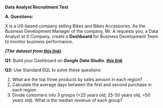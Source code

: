 **Data Analyst Recruitment Test**

**A. Questions:**

X is a US-based company selling Bikes and Bikes Accessories. As the Business Development Manager of the company, Mr. A requests you, a Data Analyst at X Company, create a **Dashboard** for Business Development Team to monitor business performance.

**_(The dataset from [this link](https://drive.google.com/drive/folders/1DZzeRvieZi5Ps40SZ4AoyCcg69U6Gkt1?usp=share_link)_)**

**Q1:** Build your Dashboard on **_Google Data Studio_**. **_[this link](https://lookerstudio.google.com/reporting/3b512272-9420-47d0-aaf8-74f3765385e4)_**

**Q2:** Use Standard SQL to solve these questions



1. What are the top three products by sales amount in each region?
2. Calculate the average days between the first and second purchase in each region
3. Divide customers into 3 groups (&lt;25 years old, 25-50 years old, >50 years old). What is the median revenue of each group?
